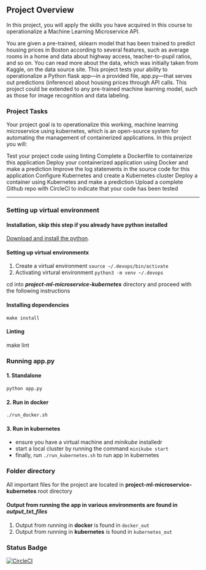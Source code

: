 ## Project Overview

In this project, you will apply the skills you have acquired in this course to operationalize a Machine Learning Microservice API.

You are given a pre-trained, sklearn model that has been trained to predict housing prices in Boston according to several features, such as average rooms in a home and data about highway access, teacher-to-pupil ratios, and so on. You can read more about the data, which was initially taken from Kaggle, on the data source site. This project tests your ability to operationalize a Python flask app—in a provided file, app.py—that serves out predictions (inference) about housing prices through API calls. This project could be extended to any pre-trained machine learning model, such as those for image recognition and data labeling.

### Project Tasks
Your project goal is to operationalize this working, machine learning microservice using kubernetes, which is an open-source system for automating the management of containerized applications. In this project you will:

Test your project code using linting
Complete a Dockerfile to containerize this application
Deploy your containerized application using Docker and make a prediction
Improve the log statements in the source code for this application
Configure Kubernetes and create a Kubernetes cluster
Deploy a container using Kubernetes and make a prediction
Upload a complete Github repo with CircleCI to indicate that your code has been tested

---

###  Setting up virtual environment
#### Installation, skip this step if you already have python installed
[Download and install the python](https://www.python.org/downloads/). 
#### Setting up virtual environmentx
1. Create a virtual environment
``source ~/.devops/bin/activate``
2. Activating virtural environment
``python3 -m venv ~/.devops``


cd into _**project-ml-microservice-kubernetes**_ directory and proceed with the following instructions
####  Installing dependencies
``make install``
#### Linting
make lint

### Running app.py
#### 1. Standalone
 ``python app.py``
#### 2. Run in docker
 `` ./run_docker.sh ``
#### 3. Run in kubernetes
 - ensure you have a virtual machine and *minikube* installedr
 - start a local cluster by running the command ``minikube start``
 - finally, run ``./run_kubernetes.sh`` to run app in kubernetes
 

### Folder directory
All important files for the project are located in **project-ml-microservice-kubernetes** root directory
####  Output from running the app in various environments are found in _output_txt_files_
1. Output from running in **docker** is found in `docker_out`
2. Output from running in **kubernetes** is found in `kubernetes_out`

### Status Badge
[![CircleCI](https://dl.circleci.com/status-badge/img/gh/marietta-a/Operationalize-a-Machine-Learning-Microservice-API/tree/master.svg?style=svg)](https://dl.circleci.com/status-badge/redirect/gh/marietta-a/Operationalize-a-Machine-Learning-Microservice-API/tree/master)
